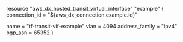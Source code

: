 resource "aws_dx_hosted_transit_virtual_interface" "example" {
  connection_id = "${aws_dx_connection.example.id}"

  name           = "tf-transit-vif-example"
  vlan           = 4094
  address_family = "ipv4"
  bgp_asn        = 65352
}
